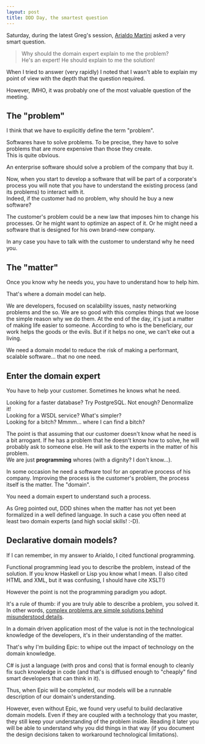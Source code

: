 ```yaml
---
layout: post
title: DDD Day, the smartest question
---
```

Saturday, during the latest Greg's session, [Arialdo Martini][arialdo] asked a 
very smart question.

> Why should the domain expert explain to me the problem?  
> He's an expert! He should explain to me the solution!

When I tried to answer (very rapidly) I noted that I wasn't able to explain my 
point of view with the depth that the question required.

However, IMHO, it was probably one of the most valuable question of the meeting.

The "problem"
-------------
I think that we have to explicitly define the term "problem".

Softwares have to solve problems. To be precise, they have to solve 
problems that are more expensive than those they create.  
This is quite obvious.

An enterprise software should solve a problem of the company that buy it.

Now, when you start to develop a software that will be part of a corporate's 
process you will note that you have to understand the existing process (and its
problems) to interact with it.  
Indeed, if the customer had no problem, why should he buy a new software?

The customer's problem could be a new law that imposes him to change his 
processes. Or he might want to optimize an aspect of it. Or he might need a 
software that is designed for his own brand-new company.

In any case you have to talk with the customer to understand why he need you.

The "matter"
------------
Once you know why he needs you, you have to understand how to help him.

That's where a domain model can help. 

We are developers, focused on scalability issues, nasty networking problems and 
the so. We are so good with this complex things that we loose the simple reason 
why we do them. At the end of the day, it's just a matter of making life easier 
to someone. 
According to who is the beneficiary, our work helps the goods or the evils. 
But if it helps no one, we can't eke out a living.

We need a domain model to reduce the risk of making a performant, scalable 
software... that no one need.

Enter the domain expert 
-----------------------
You have to help your customer. Sometimes he knows what he need.

Looking for a faster database? Try PostgreSQL. Not enough? Denormalize it!  
Looking for a WSDL service? What's simpler?  
Looking for a bitch? Mmmm... where I can find a bitch?

The point is that assuming that our customer doesn't know what he need is a bit 
arrogant. If he has a problem that he doesn't know how to solve, he will 
probably ask to someone else. He will ask to the experts in the matter of his 
problem.   
We are just **programming** whores (with a dignity? I don't know...). 

In some occasion he need a software tool for an operative process of his company.
Improving the process is the customer's problem, the process itself is the 
matter. The "domain".

You need a domain expert to understand such a process.

As Greg pointed out, DDD shines when the matter has not yet been formalized in 
a well defined language. In such a case you often need at least two domain 
experts (and high social skills! :-D).

Declarative domain models?
--------------------------
If I can remember, in my answer to Arialdo, I cited functional programming.

Functional programming lead you to describe the problem, instead of the solution.
If you know Haskell or Lisp you know what I mean.
(I also cited HTML and XML, but it was confusing, I should have cite XSLT!)

However the point is not the programming paradigm you adopt.

It's a rule of thumb: if you are truly able to describe a problem, you solved it.
In other words, [complex problems are simple solutions behind misunderstood details][tesio].

In a domain driven application most of the value is not in the technological 
knowledge of the developers, it's in their understanding of the matter.

That's why I'm building Epic: to whipe out the impact of technology on the
domain knowledge.

C# is just a language (with pros and cons) that is formal enough to cleanly 
fix such knowledge in code (and that's is diffused enough to "cheaply" find 
smart developers that can think in it).

Thus, when Epic will be completed, our models will be a runnable description 
of our domain's understanding. 

However, even without Epic, we found very useful
to build declarative domain models. Even if they are coupled with a technology
that you master, they still keep your understanding of the problem inside.
Reading it later you will be able to understand why you did things in that way
(if you document the design decisions taken to workaround technological 
limitations).


[arialdo]: http://arialdomartini.wordpress.com/
[tesio]: http://www.tesio.it/
